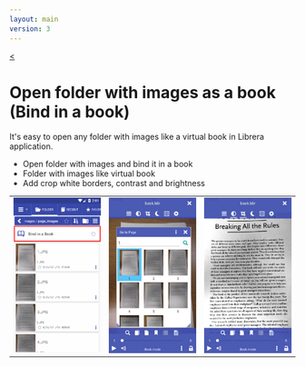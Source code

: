 ```yaml
---
layout: main
version: 3
---
```

[<](/wiki/faq)

# Open folder with images as a book (Bind in a book)
It's easy to open any folder with images like a virtual book in Librera application.


* Open folder with images and bind it in a book
* Folder with images like virtual book 
* Add crop white borders, contrast and brightness

||||
|-|-|-|
|![](1.png)|![](2.png)|![](3.png)|


